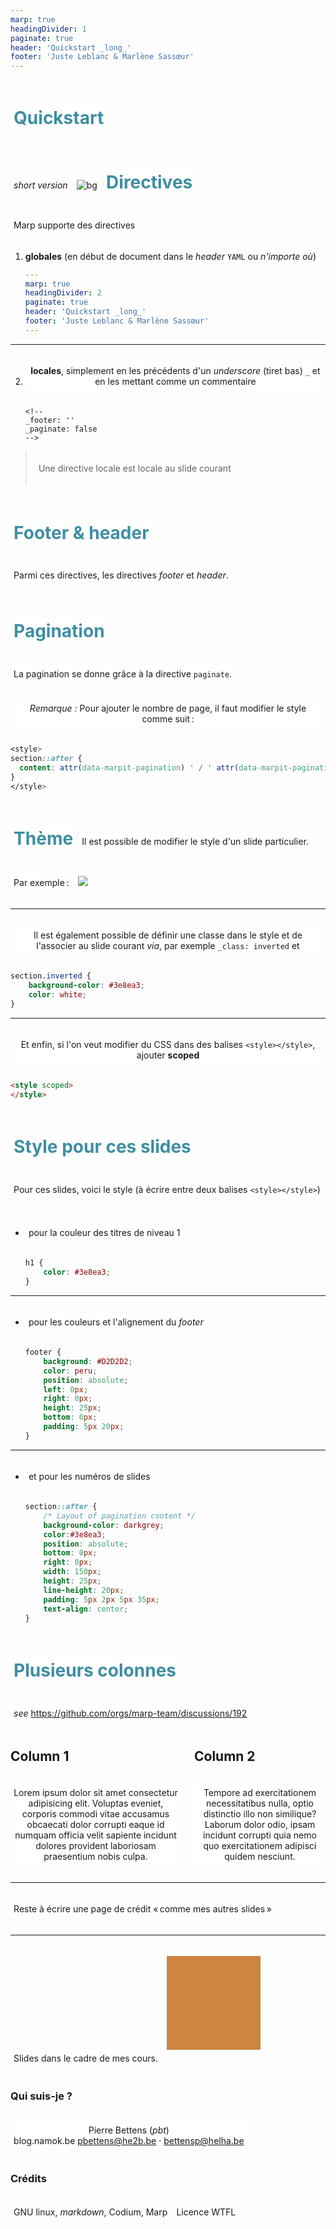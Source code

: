 ```yaml
---
marp: true
headingDivider: 1
paginate: true
header: 'Quickstart _long_'
footer: 'Juste Leblanc & Marlène Sassœur'  
---
```


<style>
section::after {
  content: attr(data-marpit-pagination) ' / ' attr(data-marpit-pagination-total);
}
</style>

<style>
h1 {
    color: #3e8ea3;
}
footer {
    background: #D2D2D2;
    color: peru;
    position: absolute;
    left: 0px;
    right: 0px;
    height: 25px;
    bottom: 0px;
    padding: 5px 20px;
}
section::after {
    /* Layout of pagination content */
    background-color: darkgrey;
    color:#3e8ea3;
    position: absolute;
    bottom: 0px;
    right: 0px;
    width: 150px;
    height: 25px;
    line-height: 20px;
    padding: 5px 2px 5px 35px;
    text-align: center;
  }
section.inverted {
    background-color: #3e8ea3;
    color: white;
}

.columns {
    display: grid;
    grid-template-columns: repeat(2, minmax(0, 1fr));
    gap: 1rem;
}
---


</style>

<style>
img[alt~="center"] {
  display: block;
  margin: 0 auto;
}
</style>







# Quickstart 
<br/>

_short version_

![bg](images/day_sixty_four_by_rona_keller_d2vnk8d-fullview.jpg)

<!--
_footer: ''
_paginate: false 
-->

<style scoped>
h1, p {
    background-color: white;
    display: inline-block;
    padding:.32rem;
}  
</style>


# Directives

Marp supporte des directives 

1. **globales** (en début de document dans le _header_ `YAML` ou _n'importe où_)
    ```yaml
    ---
    marp: true
    headingDivider: 2
    paginate: true
    header: 'Quickstart _long_'
    footer: 'Juste Leblanc & Marlène Sassœur'  
    ---
    ```

---
2. **locales**, simplement en les précédents d'un _underscore_ (tiret bas) `_` et en les mettant comme un commentaire

    ```
    <!--
    _footer: ''
    _paginate: false 
    -->
    ```

> Une directive locale est locale au slide courant

# Footer & header

Parmi ces directives, les directives _footer_ et _header_. 

# Pagination 

La pagination se donne grâce à la directive `paginate`. 

_Remarque :_ Pour ajouter le nombre de page, il faut modifier le style comme suit : 

```css
<style>
section::after {
  content: attr(data-marpit-pagination) ' / ' attr(data-marpit-pagination-total);
}
</style>
```

# Thème

Il est possible de modifier le style d'un slide particulier. 

Par exemple :

![](images/screenshot.webp)


<!-- 
_class: inverted
_header: ''
_footer: ''
_paginate: false
-->




---
Il est également possible de définir une classe dans le style et de l'associer au slide courant _via_, par exemple `_class: inverted` et 

```css
section.inverted {
    background-color: #3e8ea3;
    color: white;
}
```

<!-- 
_class: inverted
_header: ''
_footer: ''
_paginate: false
-->

---
Et enfin, si l'on veut modifier du CSS dans des balises `<style></style>`, ajouter **scoped** 

```html
<style scoped>
</style>
```

<!-- 
_class: inverted
_header: ''
_footer: ''
_paginate: false
-->


# Style pour ces slides

Pour ces slides, voici le style (à écrire entre deux balises `<style></style>`)

- pour la couleur des titres de niveau 1

    ```css
    h1 {
        color: #3e8ea3;
    }
    ```

---
- pour les couleurs et l'alignement du _footer_

    ```css
    footer {
        background: #D2D2D2;
        color: peru;
        position: absolute;
        left: 0px;
        right: 0px;
        height: 25px;
        bottom: 0px;
        padding: 5px 20px;
    }
    ```

---
- et pour les numéros de slides

    ```css
    section::after {
        /* Layout of pagination content */
        background-color: darkgrey;
        color:#3e8ea3;
        position: absolute;
        bottom: 0px;
        right: 0px;
        width: 150px;
        height: 25px;
        line-height: 20px;
        padding: 5px 2px 5px 35px;
        text-align: center;
    }
    ```


# Plusieurs colonnes 

_see_ <https://github.com/orgs/marp-team/discussions/192>

<div class="columns">
<div>

## Column 1

Lorem ipsum dolor sit amet consectetur adipisicing elit. Voluptas eveniet, corporis commodi vitae accusamus obcaecati dolor corrupti eaque id numquam officia velit sapiente incidunt dolores provident laboriosam praesentium nobis culpa.

</div>
<div>

## Column 2

Tempore ad exercitationem necessitatibus nulla, optio distinctio illo non similique? Laborum dolor odio, ipsam incidunt corrupti quia nemo quo exercitationem adipisci quidem nesciunt.

</div>
</div>

---

Reste à écrire une page de crédit « comme mes autres slides »

<!-- 
header: ''
footer: ''
paginate: false
-->
<style scoped>
    p {text-align: center;}
</style>




---
Slides dans le cadre de mes cours.

<span class="square"></span>


### Qui suis-je ? 
Pierre Bettens (_pbt_)  
blog.namok.be
pbettens@he2b.be · bettensp@helha.be

### Crédits
GNU linux, _markdown_, Codium, Marp

Licence WTFL

<style scoped>
    section {text-align: center;}
    .square {
        margin: 0 auto;
        display: block;
        width: 150px;
        height: 150px;
        cursor: pointer;
        background-color: peru;
    }
</style>






























